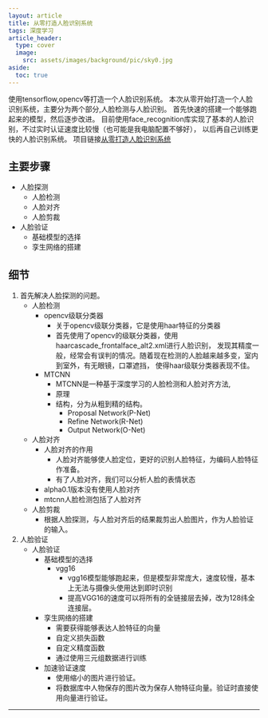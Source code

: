 ```yaml
---
layout: article
title: 从零打造人脸识别系统
tags: 深度学习
article_header:
  type: cover
  image:
    src: assets/images/background/pic/sky0.jpg
aside:
  toc: true
---
```

使用tensorflow,opencv等打造一个人脸识别系统。
本次从零开始打造一个人脸识别系统，主要分为两个部分,人脸检测与人脸识别。
首先快速的搭建一个能够跑起来的模型，然后逐步改进。
目前使用face_recognition库实现了基本的人脸识别，不过实时认证速度比较慢（也可能是我电脑配置不够好），
以后再自己训练更快的人脸识别系统。
项目链接[从零打造人脸识别系统](https://github.com/socofels/face_recognize_2020)
## 主要步骤
- 人脸探测
    - 人脸检测
    - 人脸对齐
    - 人脸剪裁
- 人脸验证
    - 基础模型的选择
    - 孪生网络的搭建
<!--more-->
## 细节
1. 首先解决人脸探测的问题。
	- 人脸检测
		- opencv级联分类器
			- 关于opencv级联分类器，它是使用haar特征的分类器
			- 首先使用了opencv的级联分类器，使用haarcascade_frontalface_alt2.xml进行人脸识别，
			发现其精度一般，经常会有误判的情况。随着现在检测的人脸越来越多变，室内到室外，有无眼镜，口罩遮挡，
			使得haar级联分类器表现不佳。
        - MTCNN
            - MTCNN是一种基于深度学习的人脸检测和人脸对齐方法,
            - 原理
            - 结构，分为从粗到精的结构。
                - Proposal Network(P-Net)
                - Refine Network(R-Net)
                - Output Network(O-Net)
    - 人脸对齐
        - 人脸对齐的作用
            - 人脸对齐能够使人脸定位，更好的识别人脸特征，为编码人脸特征作准备。
            - 有了人脸对齐，我们可以分析人脸的表情状态
        - alpha0.1版本没有使用人脸对齐
        - mtcnn人脸检测包括了人脸对齐
    - 人脸剪裁
        - 根据人脸探测，与人脸对齐后的结果裁剪出人脸图片，作为人脸验证的输入。
2. 人脸验证
    - 人脸验证
        - 基础模型的选择
            - vgg16
                - vgg16模型能够跑起来，但是模型非常庞大，速度较慢，基本上无法与摄像头使用达到即时识别
                - 提高VGG16的速度可以将所有的全链接层去掉，改为128纬全连接层。
        - 孪生网络的搭建
            - 需要获得能够表达人脸特征的向量
            - 自定义损失函数
            - 自定义精度函数
            - 通过使用三元组数据进行训练
        - 加速验证速度
            - 使用缩小的图片进行验证。
            - 将数据库中人物保存的图片改为保存人物特征向量。验证时直接使用向量进行验证。

---
